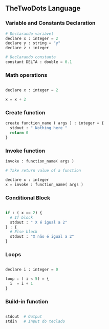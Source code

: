 ## TheTwoDots Language

### Variable and Constants Declaration

```python
# Declarando variável
declare x : integer = 2
declare y : string = "y"
declare z : integer

# Declarando constante
constant DELTA : double = 0.1

```
### Math operations
```python

declare x : integer = 2

x = x + 2 

```

### Create function

```python
create function_name ( args ) : integer = {
  stdout : " Nothing here "
  return 0 
}

```

### Invoke function

```python
invoke : function_name( args )

# Take return value of a function

declare x : integer
x = invoke : function_name( args )

```

### Conditional Block
```python

if : ( x == 2) {
  # If block
  stdout : " X é igual a 2" 
} : {
  # Else block
  stdout : "X não é igual a 2"
} 

```

### Loops

```python

declare i : integer = 0

loop : ( i < 5) = {
  i  = i + 1
}

```

### Build-in function

```python

stdout  # Output
stdin   # Input do teclado

```
